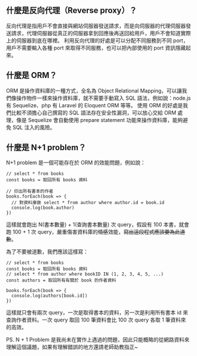 ## 什麼是反向代理（Reverse proxy）？
反向代理是指用戶不會直接與網站伺服器發送請求，而是向伺服器的代理伺服器發送請求，代理伺服器從真正的伺服器拿到回應後再送回給用戶，用戶不會知道實際上的伺服器到底在哪裡。
利用反向代理的好處是可以分配不同服務到不同 port，用戶不需要輸入各種 port 來取得不同服務，也可以把內部使用的 port 資訊隱藏起來。

## 什麼是 ORM？
ORM 是操作資料庫的一種方式，全名為 Object Relational Mapping，可以讓我們像操作物件一樣來操作資料庫，就不需要手動寫入 SQL 語法，例如說：node.js 有 Sequelize、php 有 Laravel 的 Eloquent ORM 等等。
使用 ORM 的好處是我們比較不須擔心自己撰寫的 SQL 語法存在安全性漏洞，可以放心交給 ORM 處理，像是 Sequelize 會自動使用 prepare statement 功能來操作資料庫，能夠避免 SQL 注入的風險。

## 什麼是 N+1 problem？
N+1 problem 是一個可能存在於 ORM 的效能問題，例如說：
```
// select * from books
const books = 取回所有 books 資料

// 印出所有書本的作者
books.forEach(book => {
  // 對資料庫做 select * from author where author.id = book.id
  console.log(book.author) 
})
```
這樣就會跑出 N(書本數量) + 1(查詢書本數量) 次 query，假設有 100 本書，就會跑 100 + 1 次 query，嚴重傷害資料庫的~~情感~~效能，~~寫出這段程式應該要為此道歉~~。

為了不要被道歉，我們應該這樣寫：
```
// select * from books
const books = 取回所有 books 資料
// select * from author where bookID IN (1, 2, 3, 4, 5, ...)
const authors = 取回所有有關於 book 的作者資料

books.forEach(book => {
  console.log(authors[book.id]) 
})
```
這樣就只會有兩次 query，一次是取得書本的資料，另一次是利用所有書本 id 來查詢作者資料。一次 query 取回 100 筆資料會比 100 次 query 各取 1 筆資料來的高效。

PS. N + 1 Problem 是我尚未在實作上遇過的問題，因此只能概略的從網路資料來理解這個議題，如果有理解錯誤的地方還請老師助教指正~
